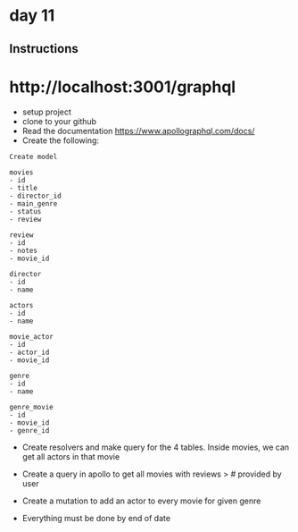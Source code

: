 # day 11

## Instructions

# http://localhost:3001/graphql

- setup project
- clone to your github
- Read the documentation https://www.apollographql.com/docs/
- Create the following:

```
Create model

movies
- id
- title
- director_id
- main_genre
- status
- review

review
- id
- notes
- movie_id

director
- id
- name

actors
- id
- name

movie_actor
- id
- actor_id
- movie_id

genre
- id
- name

genre_movie
- id
- movie_id
- genre_id
```

- Create resolvers and make query for the 4 tables. Inside movies, we can get all actors in that movie

- Create a query in apollo to get all movies with reviews > # provided by user

- Create a mutation to add an actor to every movie for given genre

- Everything must be done by end of date
